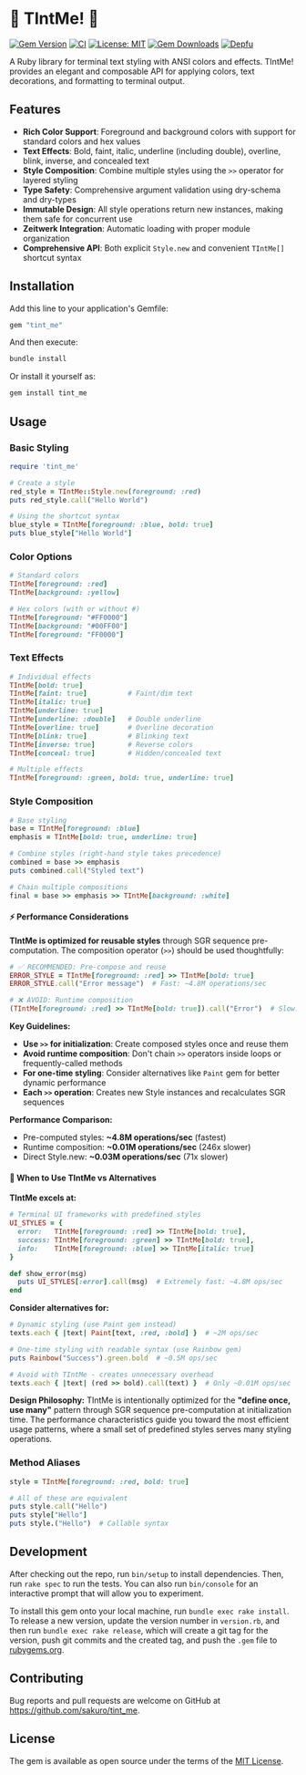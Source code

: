 # :lipstick: TIntMe! :nail_care:

[![Gem Version](https://badge.fury.io/rb/tint_me.svg)](https://badge.fury.io/rb/tint_me)
[![CI](https://github.com/sakuro/tint_me/workflows/CI/badge.svg)](https://github.com/sakuro/tint_me/actions/workflows/ci.yml)
[![License: MIT](https://img.shields.io/badge/License-MIT-yellow.svg)](https://opensource.org/licenses/MIT)
[![Gem Downloads](https://img.shields.io/gem/dt/tint_me.svg)](https://rubygems.org/gems/tint_me)
[![Depfu](https://badges.depfu.com/badges/aec4d0a2094c04935f1db813351e5f56/overview.svg)](https://depfu.com/github/sakuro/tint_me)

A Ruby library for terminal text styling with ANSI colors and effects. TIntMe! provides an elegant and composable API for applying colors, text decorations, and formatting to terminal output.

## Features

- **Rich Color Support**: Foreground and background colors with support for standard colors and hex values
- **Text Effects**: Bold, faint, italic, underline (including double), overline, blink, inverse, and concealed text
- **Style Composition**: Combine multiple styles using the `>>` operator for layered styling
- **Type Safety**: Comprehensive argument validation using dry-schema and dry-types
- **Immutable Design**: All style operations return new instances, making them safe for concurrent use
- **Zeitwerk Integration**: Automatic loading with proper module organization
- **Comprehensive API**: Both explicit `Style.new` and convenient `TIntMe[]` shortcut syntax

## Installation

Add this line to your application's Gemfile:

```ruby
gem "tint_me"
```

And then execute:

```bash
bundle install
```

Or install it yourself as:

```bash
gem install tint_me
```

## Usage

### Basic Styling

```ruby
require 'tint_me'

# Create a style
red_style = TIntMe::Style.new(foreground: :red)
puts red_style.call("Hello World")

# Using the shortcut syntax
blue_style = TIntMe[foreground: :blue, bold: true]
puts blue_style["Hello World"]
```

### Color Options

```ruby
# Standard colors
TIntMe[foreground: :red]
TIntMe[background: :yellow]

# Hex colors (with or without #)
TIntMe[foreground: "#FF0000"]
TIntMe[background: "#00FF00"]
TIntMe[foreground: "FF0000"]
```

### Text Effects

```ruby
# Individual effects
TIntMe[bold: true]
TIntMe[faint: true]          # Faint/dim text
TIntMe[italic: true]
TIntMe[underline: true]
TIntMe[underline: :double]   # Double underline
TIntMe[overline: true]       # Overline decoration
TIntMe[blink: true]          # Blinking text
TIntMe[inverse: true]        # Reverse colors
TIntMe[conceal: true]        # Hidden/concealed text

# Multiple effects
TIntMe[foreground: :green, bold: true, underline: true]
```

### Style Composition

```ruby
# Base styling
base = TIntMe[foreground: :blue]
emphasis = TIntMe[bold: true, underline: true]

# Combine styles (right-hand style takes precedence)
combined = base >> emphasis
puts combined.call("Styled text")

# Chain multiple compositions
final = base >> emphasis >> TIntMe[background: :white]
```

#### ⚡ Performance Considerations

**TIntMe is optimized for reusable styles** through SGR sequence pre-computation. The composition operator (`>>`) should be used thoughtfully:

```ruby
# ✅ RECOMMENDED: Pre-compose and reuse
ERROR_STYLE = TIntMe[foreground: :red] >> TIntMe[bold: true]
ERROR_STYLE.call("Error message")  # Fast: ~4.8M operations/sec

# ❌ AVOID: Runtime composition  
(TIntMe[foreground: :red] >> TIntMe[bold: true]).call("Error")  # Slow: ~0.01M ops/sec
```

**Key Guidelines:**
- **Use `>>` for initialization**: Create composed styles once and reuse them
- **Avoid runtime composition**: Don't chain `>>` operators inside loops or frequently-called methods
- **For one-time styling**: Consider alternatives like `Paint` gem for better dynamic performance
- **Each `>>` operation**: Creates new Style instances and recalculates SGR sequences

**Performance Comparison:**
- Pre-computed styles: **~4.8M operations/sec** (fastest)
- Runtime composition: **~0.01M operations/sec** (246x slower)
- Direct Style.new: **~0.03M operations/sec** (71x slower)

#### 🎯 When to Use TIntMe vs Alternatives

**TIntMe excels at:**
```ruby
# Terminal UI frameworks with predefined styles
UI_STYLES = {
  error:   TIntMe[foreground: :red] >> TIntMe[bold: true],
  success: TIntMe[foreground: :green] >> TIntMe[bold: true],
  info:    TIntMe[foreground: :blue] >> TIntMe[italic: true]
}

def show_error(msg)
  puts UI_STYLES[:error].call(msg)  # Extremely fast: ~4.8M ops/sec
end
```

**Consider alternatives for:**
```ruby
# Dynamic styling (use Paint gem instead)
texts.each { |text| Paint[text, :red, :bold] }  # ~2M ops/sec

# One-time styling with readable syntax (use Rainbow gem)
puts Rainbow("Success").green.bold  # ~0.5M ops/sec

# Avoid with TIntMe - creates unnecessary overhead
texts.each { |text| (red >> bold).call(text) }  # Only ~0.01M ops/sec
```

**Design Philosophy:**
TIntMe is intentionally optimized for the **"define once, use many"** pattern through SGR sequence pre-computation at initialization time. The performance characteristics guide you toward the most efficient usage patterns, where a small set of predefined styles serves many styling operations.

### Method Aliases

```ruby
style = TIntMe[foreground: :red, bold: true]

# All of these are equivalent
puts style.call("Hello")
puts style["Hello"]
puts style.("Hello")  # Callable syntax
```

## Development

After checking out the repo, run `bin/setup` to install dependencies. Then, run `rake spec` to run the tests. You can also run `bin/console` for an interactive prompt that will allow you to experiment.

To install this gem onto your local machine, run `bundle exec rake install`. To release a new version, update the version number in `version.rb`, and then run `bundle exec rake release`, which will create a git tag for the version, push git commits and the created tag, and push the `.gem` file to [rubygems.org](https://rubygems.org).

## Contributing

Bug reports and pull requests are welcome on GitHub at https://github.com/sakuro/tint_me.

## License

The gem is available as open source under the terms of the [MIT License](https://opensource.org/licenses/MIT).
